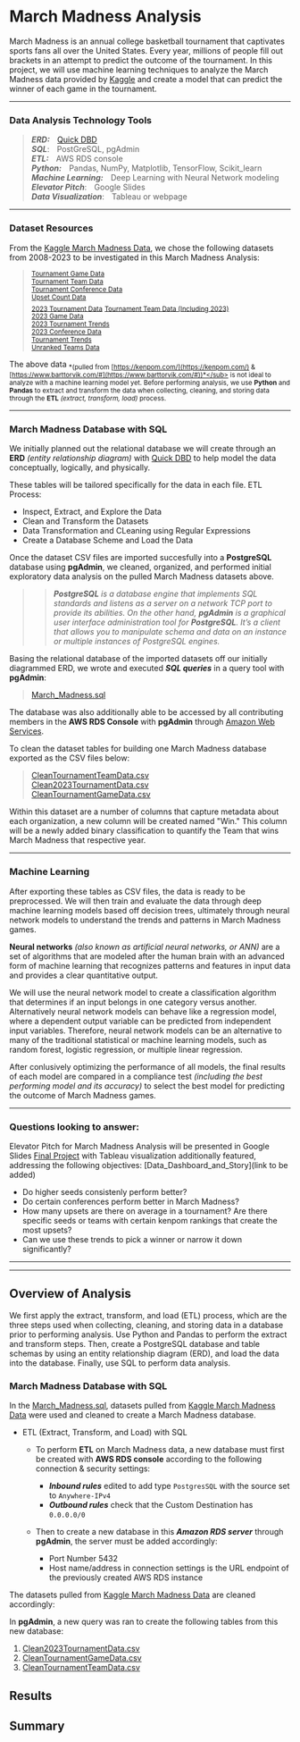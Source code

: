 # **March Madness Analysis**
March Madness is an annual college basketball tournament that captivates sports fans all over the United States. Every year, millions of people fill out brackets in an attempt to predict the outcome of the tournament. In this project, we will use machine learning techniques to analyze the March Madness data provided by [Kaggle](https://www.kaggle.com/) and create a model that can predict the winner of each game in the tournament.

---


### **Data Analysis Technology Tools**
> ***ERD:*** &ensp;&thinsp;[Quick DBD](https://www.quickdatabasediagrams.com/)   
> ***SQL***: &ensp;&thinsp;PostGreSQL, pgAdmin   
> ***ETL:*** &ensp;&thinsp;AWS RDS console  
> ***Python:*** &ensp;&thinsp;Pandas, NumPy, Matplotlib, TensorFlow, Scikit_learn   
> ***Machine Learning:*** &ensp;&thinsp;Deep Learning with Neural Network modeling   
> ***Elevator Pitch***: &ensp;&thinsp;Google Slides  
> ***Data Visualization***: &ensp;&thinsp;Tableau or webpage  

---

### **Dataset Resources**
From the [Kaggle March Madness Data](https://www.kaggle.com/datasets/nishaanamin/march-madness-data), we chose the following datasets from 2008-2023 to be investigated in this March Madness Analysis:  
> <sub>[Tournament Game Data](https://github.com/smabernathy27/Final_Project/blob/main/CSV/Tournament%20Game%20Data.csv)</sub>  
> <sub>[Tournament Team Data](https://github.com/smabernathy27/Final_Project/blob/main/CSV/Tournament%20Team%20Data.csv)</sub>  
> <sub>[Tournament Conference Data](https://github.com/smabernathy27/Final_Project/blob/main/CSV/Tournament%20Conference%20Data.csv)</sub>  
> <sub>[Upset Count Data](https://github.com/smabernathy27/Final_Project/blob/main/CSV/Upset%20Count%20Data.csv)</sub>  
> <sub>[2023 Tournament Data](https://github.com/smabernathy27/Final_Project/blob/main/CSV/2023%20Tournament%20Data.csv)</sub> 
> <sub>[Tournament Team Data (Including 2023)](https://github.com/smabernathy27/Final_Project/blob/main/CSV/Tournament%20Team%20Data%20(Including%202023).csv)</sub>  
> <sub>[2023 Game Data](https://github.com/smabernathy27/Final_Project/blob/main/CSV/2023%20Game%20Data.csv)</sub>  
> <sub>[2023 Tournament Trends](https://github.com/smabernathy27/Final_Project/blob/main/CSV/2023%20Tournament%20Trends.csv)</sub>  
> <sub>[2023 Conference Data](https://github.com/smabernathy27/Final_Project/blob/main/CSV/2023%20Conference%20Data.csv)</sub>  
> <sub>[Tournament Trends](https://github.com/smabernathy27/Final_Project/blob/main/CSV/Tournament%20Trends.csv)</sub>  
> <sub>[Unranked Teams Data](https://github.com/smabernathy27/Final_Project/blob/main/CSV/Unranked%20Teams%20Data.csv)</sub>  

The above data <sub>*(pulled from [https://kenpom.com/](https://kenpom.com/) & [https://www.barttorvik.com/#](https://www.barttorvik.com/#))*</sub> is not ideal to analyze with a machine learning model yet. Before performing analysis, we use **Python** and **Pandas** to extract and transform the data when collecting, cleaning, and storing data through the **ETL** *(extract, transform, load)* process.

---

### **March Madness Database with SQL**
We initially planned out the relational database we will create through an **ERD** *(entity relationship diagram)* with [Quick DBD](https://www.quickdatabasediagrams.com/) to help model the data conceptually, logically, and physically.

These tables will be tailored specifically for the data in each file.
ETL Process:
- Inspect, Extract, and Explore the Data
- Clean and Transform the Datasets
- Data Transformation and CLeaning using Regular Expressions
- Create a Database Scheme and Load the Data

Once the dataset CSV files are imported succesfully into a **PostgreSQL** database using **pgAdmin**, we cleaned, organized, and performed initial exploratory data analysis on the pulled March Madness datasets above.
>> ***PostgreSQL** is a database engine that implements SQL standards and listens as a server on a network TCP port to provide its abilities. On the other hand, **pgAdmin** is a graphical user interface administration tool for **PostgreSQL**. It’s a client that allows you to manipulate schema and data on an instance or multiple instances of PostgreSQL engines.*

Basing the relational database of the imported datasets off our initially diagrammed ERD, we wrote and executed ***SQL queries*** in a query tool with **pgAdmin**:
> [March_Madness.sql](https://github.com/smabernathy27/Final_Project/blob/main/Final_Project_SQL.sql) 

The database was also additionally able to be accessed by all contributing members in the **AWS RDS Console** with **pgAdmin** through [Amazon Web Services](https://aws.amazon.com/).

To clean the dataset tables for building one March Madness database exported as the CSV files below:
> [CleanTournamentTeamData.csv](https://github.com/smabernathy27/Final_Project/blob/main/CleanTournamentTeamData.csv)  
> [Clean2023TournamentData.csv](https://github.com/smabernathy27/Final_Project/blob/main/Clean2023TournamentData.csv)  
> [CleanTournamentGameData.csv](https://github.com/smabernathy27/Final_Project/blob/main/CleanTournamentGameData.csv)  

Within this dataset are a number of columns that capture metadata about each organization, a new column will be created named "Win." This column will be a newly added binary classification to quantify the Team that wins March Madness that respective year.

---

### **Machine Learning**

After exporting these tables as CSV files, the data is ready to be preprocessed. We will then train and evaluate the data through deep machine learning models based off decision trees, ultimately through neural network models to understand the trends and patterns in March Madness games.   

**Neural networks** *(also known as artificial neural networks, or ANN)* are a set of algorithms that are modeled after the human brain with an advanced form of machine learning that recognizes patterns and features in input data and provides a clear quantitative output.

We will use the neural network model to create a classification algorithm that determines if an input belongs in one category versus another. Alternatively neural network models can behave like a regression model, where a dependent output variable can be predicted from independent input variables. Therefore, neural network models can be an alternative to many of the traditional statistical or machine learning models, such as random forest, logistic regression, or multiple linear regression. 

After conlusively optimizing the performance of all models, the final results of each model are compared in a compliance test *(including the best performing model and its accuracy)* to select the best model for predicting the outcome of March Madness games.  

---

### **Questions looking to answer:**
Elevator Pitch for March Madness Analysis will be presented in Google Slides [Final Project](https://docs.google.com/presentation/d/1jjn3hMonrdk1jt7RldY0wpyRXN3ro3zbZiDkNG6ceFo/edit?usp=sharing) with Tableau visualization additionally featured, addressing the following objectives: [Data_Dashboard_and_Story](link to be added)  
- Do higher seeds consistenly perform better?
- Do certain conferences perform better in March Madness?
- How many upsets are there on average in a tournament? Are there specific seeds or teams with certain kenpom rankings that create the most upsets?
- Can we use these trends to pick a winner or narrow it down significantly?

---
---

## Overview of Analysis
We first apply the extract, transform, and load (ETL) process, which are the three steps used when collecting, cleaning, and storing data in a database prior to performing analysis. Use Python and Pandas to perform the extract and transform steps. Then, create a PostgreSQL database and table schemas by using an entity relationship diagram (ERD), and load the data into the database. Finally, use SQL to perform data analysis.

### **March Madness Database with SQL**
In the [March_Madness.sql](https://github.com/smabernathy27/Final_Project/blob/main/Final_Project_SQL.sql), datasets pulled from [Kaggle March Madness Data](https://www.kaggle.com/datasets/nishaanamin/march-madness-data) were used and cleaned to create a March Madness database.
- ETL (Extract, Transform, and Load) with SQL
    - To perform **ETL** on March Madness data, a new database must first be created with **AWS RDS console** according to the following connection & security settings:
        - ***Inbound rules*** edited to add type `PostgresSQL` with the source set to `Anywhere-IPv4` 
        - ***Outbound rules*** check that the Custom Destination has `0.0.0.0/0` 
        
    - Then to create a new database in this ***Amazon RDS server*** through **pgAdmin**, the server must be added accordingly:
        - Port Number 5432
        - Host name/address in connection settings is the URL endpoint of the previously created AWS RDS instance   

The datasets pulled from [Kaggle March Madness Data](https://www.kaggle.com/datasets/nishaanamin/march-madness-data) are cleaned accordingly:

In **pgAdmin**, a new query was ran to create the following tables from this new database:  
1.  [Clean2023TournamentData.csv](https://github.com/smabernathy27/Final_Project/blob/main/Clean2023TournamentData.csv)
2.  [CleanTournamentGameData.csv](https://github.com/smabernathy27/Final_Project/blob/main/CleanTournamentGameData.csv)
3.  [CleanTournamentTeamData.csv](https://github.com/smabernathy27/Final_Project/blob/main/CleanTournamentTeamData.csv)



## Results

## Summary
